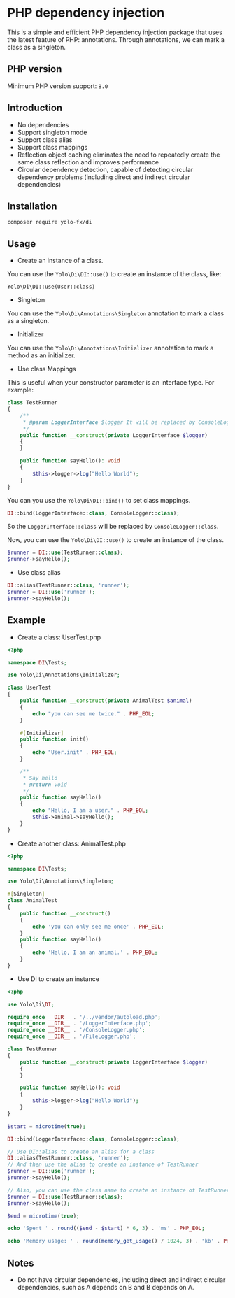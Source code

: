 # PHP dependency injection

This is a simple and efficient PHP dependency injection package that uses the latest feature of PHP: annotations. Through annotations, we can mark a class as a singleton.

## PHP version
Minimum PHP version support: `8.0`

## Introduction
- No dependencies
- Support singleton mode
- Support class alias
- Support class mappings
- Reflection object caching eliminates the need to repeatedly create the same class reflection and improves performance
- Circular dependency detection, capable of detecting circular dependency problems (including direct and indirect circular dependencies)

## Installation
```
composer require yolo-fx/di
```

## Usage

- Create an instance of a class.

You can use the `Yolo\Di\DI::use()` to create an instance of the class, like:

`Yolo\Di\DI::use(User::class)`

- Singleton

You can use the `Yolo\Di\Annotations\Singleton` annotation to mark a class as a singleton.

- Initializer

You can use the `Yolo\Di\Annotations\Initializer` annotation to mark a method as an initializer.

- Use class Mappings

This is useful when your constructor parameter is an interface type. For example:
```php
class TestRunner
{
    /**
     * @param LoggerInterface $logger It will be replaced by ConsoleLogger
     */
    public function __construct(private LoggerInterface $logger)
    {
    }

    public function sayHello(): void
    {
        $this->logger->log("Hello World");
    }
}
```
You can you use the `Yolo\Di\DI::bind()` to set class mappings.

```php
DI::bind(LoggerInterface::class, ConsoleLogger::class);
```
So the `LoggerInterface::class` will be replaced by `ConsoleLogger::class`.

Now, you can use the `Yolo\Di\DI::use()` to create an instance of the class.
```php
$runner = DI::use(TestRunner::class);
$runner->sayHello();
```

- Use class alias
```php
DI::alias(TestRunner::class, 'runner');
$runner = DI::use('runner');
$runner->sayHello();
```

## Example

- Create a class: UserTest.php
```php
<?php

namespace DI\Tests;

use Yolo\Di\Annotations\Initializer;

class UserTest
{
    public function __construct(private AnimalTest $animal)
    {
        echo "you can see me twice." . PHP_EOL;
    }

    #[Initializer]
    public function init()
    {
        echo "User.init" . PHP_EOL;
    }

    /**
     * Say hello
     * @return void
     */
    public function sayHello()
    {
        echo "Hello, I am a user." . PHP_EOL;
        $this->animal->sayHello();
    }
}
```

- Create another class: AnimalTest.php
```php
<?php

namespace DI\Tests;

use Yolo\Di\Annotations\Singleton;

#[Singleton]
class AnimalTest
{
    public function __construct()
    {
        echo 'you can only see me once' . PHP_EOL;
    }
    public function sayHello()
    {
        echo 'Hello, I am an animal.' . PHP_EOL;
    }
}
```

- Use DI to create an instance
```php
<?php

use Yolo\Di\DI;

require_once __DIR__ . '/../vendor/autoload.php';
require_once __DIR__ . '/LoggerInterface.php';
require_once __DIR__ . '/ConsoleLogger.php';
require_once __DIR__ . '/FileLogger.php';

class TestRunner
{
    public function __construct(private LoggerInterface $logger)
    {
    }

    public function sayHello(): void
    {
        $this->logger->log("Hello World");
    }
}

$start = microtime(true);

DI::bind(LoggerInterface::class, ConsoleLogger::class);

// Use DI::alias to create an alias for a class
DI::alias(TestRunner::class, 'runner');
// And then use the alias to create an instance of TestRunner
$runner = DI::use('runner');
$runner->sayHello();

// Also, you can use the class name to create an instance of TestRunner
$runner = DI::use(TestRunner::class);
$runner->sayHello();

$end = microtime(true);

echo 'Spent ' . round(($end - $start) * 6, 3) . 'ms' . PHP_EOL;

echo 'Memory usage: ' . round(memory_get_usage() / 1024, 3) . 'kb' . PHP_EOL;
```

## Notes
- Do not have circular dependencies, including direct and indirect circular dependencies, such as A depends on B and B depends on A.
